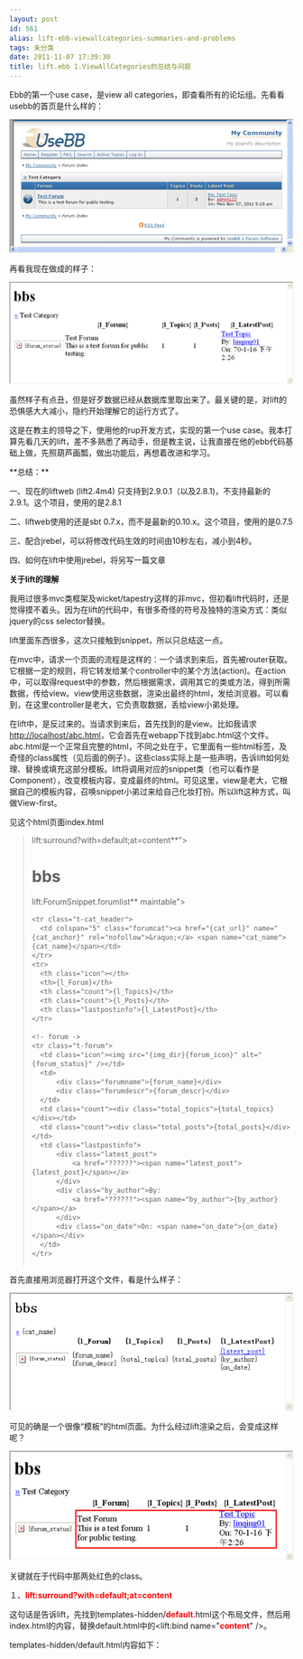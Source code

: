 ```yaml
---
layout: post
id: 561
alias: lift-ebb-viewallcategories-summaries-and-problems
tags: 未分类
date: 2011-11-07 17:39:30
title: lift.ebb 1.ViewAllCategories的总结与问题
---
```


Ebb的第一个use case，是view all categories，即查看所有的论坛组。先看看usebb的首页是什么样的：

[![image](/user_images/561-1.png "image")](/user_images/561-1.png) 

再看我现在做成的样子：

[![image](/user_images/561-3.png "image")](/user_images/561-3.png) 

虽然样子有点丑，但是好歹数据已经从数据库里取出来了。最关键的是，对lift的恐惧感大大减小，隐约开始理解它的运行方式了。

这是在教主的领导之下，使用他的rup开发方式，实现的第一个use case。我本打算先看几天的lift，差不多熟悉了再动手，但是教主说，让我直接在他的ebb代码基础上做，先照葫芦画瓢，做出功能后，再想着改进和学习。

<span id="more-561"></span>
<p>**总结：**

一、现在的liftweb (lift2.4m4) 只支持到2.9.0.1（以及2.8.1)，不支持最新的2.9.1。这个项目，使用的是2.8.1

二、liftweb使用的还是sbt 0.7.x，而不是最新的0.10.x。这个项目，使用的是0.7.5

三、配合jrebel，可以将修改代码生效的时间由10秒左右，减小到4秒。

四、如何在lift中使用jrebel，将另写一篇文章

**关于lift的理解**

我用过很多mvc类框架及wicket/tapestry这样的非mvc，但初看lift代码时，还是觉得摸不着头。因为在lift的代码中，有很多奇怪的符号及独特的渲染方式：类似jquery的css selector替换。

lift里面东西很多，这次只接触到snippet，所以只总结这一点。

在mvc中，请求一个页面的流程是这样的：一个请求到来后，首先被router获取。它根据一定的规则，将它转发给某个controller中的某个方法(action)。在action中，可以取得request中的参数，然后根据需求，调用其它的类或方法，得到所需数据，传给view。view使用这些数据，渲染出最终的html，发给浏览器。可以看到，在这里controller是老大，它负责取数据，丢给view小弟处理。

在lift中，是反过来的。当请求到来后，首先找到的是view。比如我请求[http://localhost/abc.html](http://localhost/abc.html)，它会首先在webapp下找到abc.html这个文件。abc.html是一个正常且完整的html，不同之处在于，它里面有一些html标签，及奇怪的class属性（见后面的例子）。这些class实际上是一些声明，告诉lift如何处理、替换或填充这部分模板。lift将调用对应的snippet类（也可以看作是Component），改变模板内容，变成最终的html。可见这里，view是老大，它根据自己的模板内容，召唤snippet小弟过来给自己化妆打扮。所以lift这种方式，叫做View-first。

见这个html页面index.html

> <div id="main" class="**<font color="#ff0000">lift:surround?with=default;at=content</font>**">      
>   <h1>bbs</h1>      
>   <!- cat_header ->      
>   <table class="**<font color="#ff0000">lift:ForumSnippet.forumlist</font>** maintable">
> 
>     <tr class="t-cat_header">     
>       <td colspan="5" class="forumcat"><a href="{cat_url}" name="{cat_anchor}" rel="nofollow">&raquo;</a> <span name="cat_name">{cat_name}</span></td>      
>     </tr>      
>     <tr>      
>       <th class="icon"></th>      
>       <th>{l_Forum}</th>      
>       <th class="count">{l_Topics}</th>      
>       <th class="count">{l_Posts}</th>      
>       <th class="lastpostinfo">{l_LatestPost}</th>      
>     </tr> 
> 
>     <!- forum ->     
>     <tr class="t-forum">      
>       <td class="icon"><img src="{img_dir}{forum_icon}" alt="{forum_status}" /></td>      
>       <td>      
>           <div class="forumname">{forum_name}</div>      
>           <div class="forumdescr">{forum_descr}</div>      
>       </td>      
>       <td class="count"><div class="total_topics">{total_topics}</div></td>      
>       <td class="count"><div class="total_posts">{total_posts}</div></td>      
>       <td class="lastpostinfo">      
>           <div class="latest_post">      
>               <a href="??????"><span name="latest_post">{latest_post}</span></a>      
>           </div>      
>           <div class="by_author">By:       
>               <a href="??????"><span name="by_author">{by_author}</span></a>      
>           </div>      
>           <div class="on_date">On: <span name="on_date">{on_date}</span></div>      
>       </td>      
>     </tr>      
>   </table>      
> </div>
> 
>  

首先直接用浏览器打开这个文件，看是什么样子：

[![image](/user_images/561-5.png "image")](/user_images/561-5.png) 

可见的确是一个很像“模板”的html页面。为什么经过lift渲染之后，会变成这样呢？

[![image](/user_images/561-7.png "image")](/user_images/561-7.png) 

关键就在于代码中那两处红色的class。

１、**<font color="#ff0000">lift:surround?with=default;at=content</font>**

这句话是告诉lift，先找到templates-hidden/**<font color="#ff0000">default</font>**.html这个布局文件，然后用index.html的内容，替换default.html中的<lift:bind name="**<font color="#ff0000">content</font>**" />。

templates-hidden/default.html内容如下：

> <html xmlns="[http://www.w3.org/1999/xhtml"](http://www.w3.org/1999/xhtml") xmlns:lift="[http://liftweb.net/"](http://liftweb.net/")>      
>   <head>      
>     <meta http-equiv="content-type" content="text/html; charset=UTF-8" />      
>     <meta name="description" content="" />      
>     <meta name="keywords" content="" />      
>     <title>kkkk</title>      
>     <script id="jquery" src="/classpath/jquery.js" type="text/javascript"/>      
>   </head>      
>   <body>      
>     **<font color="#ff0000"><lift:bind name="content" />         
> </font>**  </body>      
> </html>

查看index.html最终生成的html源代码，里面的确用到了default.html中的代码：

[![image](/user_images/561-9.png "image")](/user_images/561-9.png) 

２、**<font color="#ff0000">lift:ForumSnippet.forumlist</font>** 

这句话告诉lift，使用code.snippet.**<font color="#ff0000">ForumSnippet.forumlist</font>**()方法来处理其所在的table标签（及内部标签）。ForumSnippet是什么样子呢？见下面代码：

> object ForumSnippet {     
>   def forumlist: CssSel =      
>     "*****" **<font color="#800080">#></font>** (for (cat <- cats) yield {      
>       "**<font color="#ff8040">.t-cat_header</font>**" #> ("@cat_name" #> cat.name) &      
>       "**<font color="#ff8000">.t-forum</font>**" #> ( for {      
>           f <- cat.forums      
>           lastTopic <- topics.lookup(f.last_topic_id)      
>       } yield {      
> 
>         val lastPost = posts.lookup(lastTopic.last_post_id).get      
>         val lastPoster = members.lookup(lastPost.poster_id).get      
>         val lastTopicTitle = (if(lastTopic.count_replies>1) "Re: " else "") + lastTopic.topic_title 
> 
>         "**<font color="#ff8000">.forumname *</font>**" #> f.name &      
> 
>         ".forumdescr *" #> f.descr &     
>         ".total_topics" #> f.topics &      
>         ".total_posts" #> f.posts &      
>         ".latest_post *" #> ("@latest_post" #> lastTopicTitle) &      
>         ".by_author *" #> ("@by_author" #> {lastPoster.name}) &      
>         ".on_date *" #> ("@on_date" #> new SimpleDateFormat().format(lastPost.post_time)) 
> 
>       })     
>     })      
> }

这段代码中，有很多奇怪的符号。但如果你使用过jquery的话，可能就会猜到：它首先将html模板（即<table>xxx</table>这一段）解析为一个xml树，然后使用css selector定位到对应的节点，最后使用实际数据去替换内容。

首先需要了解的是紫色的**<font color="#800080">#></font>**符号，它在代码中大量使用，意思是replacedWith，即用后面的数据替换左边对应的节点内容。

例如：

> ".forumdescr *" #> f.descr

 左边是css selector，".forumdescr"表示class=".forumdescr"节点，".forumdescr .aaa"表示".forumdesc"下的所有".aaa"节点，".forumdescr *"表示".forumdescr"下的所有节点。

这句代码表示将".forumdescr"下的所有内容替换为f.descr。

每行最后的`&`，表示将多个操作连接起来。

**如何替换属性？**

> <font style="background-color: #ffffff">".forumname [href]" #> [http://google.com](http://google.com)</font>
